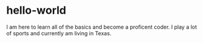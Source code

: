 # hello-world

I am here to learn all of the basics and become a proficent coder. 
I play a lot of sports and currently am living in Texas. 
